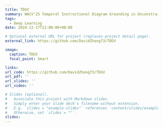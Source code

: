 ```yaml
---
title: TDGV
summary: WACV'25 Temporal Instructional Diagram Grounding in Unconstrained Videos 的官方实现.
tags:
  - Deep Learning
date: 2024-12-17T12:00:00+08:00

# Optional external URL for project (replaces project detail page).
external_link: https://github.com/DavidZhang73/TDGV

image:
  caption: TDGV
  focal_point: Smart

links:
url_code: https://github.com/DavidZhang73/TDGV
url_pdf: ''
url_slides: ''
url_video: ''

# Slides (optional).
#   Associate this project with Markdown slides.
#   Simply enter your slide deck's filename without extension.
#   E.g. `slides = "example-slides"` references `content/slides/example-slides.md`.
#   Otherwise, set `slides = ""`.
slides:
---
```

